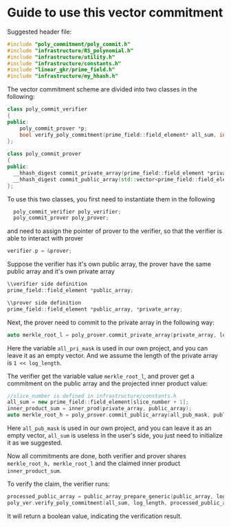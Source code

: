 # Guide to use this vector commitment

Suggested header file:
```c++
#include "poly_commitment/poly_commit.h"
#include "infrastructure/RS_polynomial.h"
#include "infrastructure/utility.h"
#include "infrastructure/constants.h"
#include "linear_gkr/prime_field.h"
#include "infrastructure/my_hhash.h"
```

The vector commitment scheme are divided into two classes in the following:

```c++
class poly_commit_verifier
{
public:
	poly_commit_prover *p;
	bool verify_poly_commitment(prime_field::field_element* all_sum, int log_length, prime_field::field_element *processed_public_array, std::vector<prime_field::field_element> &all_pub_mask, double &v_time, int &proof_size, double &p_time, __hhash_digest merkle_tree_l, __hhash_digest merkle_tree_h);
};
  
class poly_commit_prover
{
public:
  __hhash_digest commit_private_array(prime_field::field_element *private_array, int log_array_length, std::vector<prime_field::field_element> private_mask_array);
  __hhash_digest commit_public_array(std::vector<prime_field::field_element> &all_pub_msk, prime_field::field_element *public_array, int r_0_len, prime_field::field_element target_sum, prime_field::field_element *all_sum);
};
```
To use this two classes, you first need to instantiate them in the following

```c++
  poly_commit_verifier poly_verifier;
  poly_commit_prover poly_prover;
```

and need to assign the pointer of prover to the verifier, so that the verifier is able to interact with prover
```c++
verifier.p = &prover;
```

Suppose the verifier has it's own public array, the prover have the same public array and it's own private array

```c++
\\verifier side definition
prime_field::field_element *public_array;

\\prover side definition
prime_field::field_element *public_array, *private_array;
```

Next, the prover need to commit to the private array in the following way:

```c++
auto merkle_root_l = poly_prover.commit_private_array(private_array, log_length, all_pri_mask);
```

Here the variable ```all_pri_mask``` is used in our own project, and you can leave it as an empty vector. And we assume the length of the private array is ```1 << log_length```.

The verifier get the variable value ```merkle_root_l```, and prover get a commitment on the public array and the projected inner product value:

```c++
//slice_number is defined in infrastructure/constants.h
all_sum = new prime_field::field_element[slice_number + 1];
inner_product_sum = inner_prod(private_array, public_array);
auto merkle_root_h = poly_prover.commit_public_array(all_pub_mask, public_array, log_length, inner_product_sum, all_sum);
```

Here ```all_pub_mask``` is used in our own project, and you can leave it as an empty vector, ```all_sum``` is useless in the user's side, you just need to initialize it as we suggested.


Now all commitments are done, both verifier and prover shares ```merkle_root_h, merkle_root_l``` and the claimed inner product ```inner_product_sum```.

To verify the claim, the verifier runs:

```c++
processed_public_array = public_array_prepare_generic(public_array, log_length);
poly_ver.verify_poly_commitment(all_sum, log_length, processed_public_array, all_pub_mask, verification_time, proof_size, prover_time, merkle_root_l, merkle_root_h);
```

It will return a boolean value, indicating the verification result.
